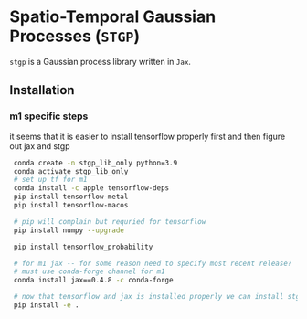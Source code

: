 # Spatio-Temporal Gaussian Processes (`STGP`)

`stgp` is a Gaussian process library written in `Jax`.

## Installation

### m1 specific steps

it seems that it is easier to install tensorflow properly first and then figure out jax and stgp

```bash
 conda create -n stgp_lib_only python=3.9
 conda activate stgp_lib_only
 # set up tf for m1
 conda install -c apple tensorflow-deps
 pip install tensorflow-metal
 pip install tensorflow-macos

 # pip will complain but requried for tensorflow
 pip install numpy --upgrade

 pip install tensorflow_probability

 # for m1 jax -- for some reason need to specify most recent release?
 # must use conda-forge channel for m1
 conda install jax==0.4.8 -c conda-forge

 # now that tensorflow and jax is installed properly we can install stgp
 pip install -e . 
```

## 
